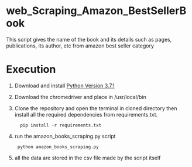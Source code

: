 # web_Scraping_Amazon_BestSellerBook
This script gives the name of the book and its details such as pages, publications, its author, etc from amazon best seller category

# Execution

1) Download and install [Python Version 3.7.1](https://www.python.org/downloads/release/python-371/)
2) Download the chromedriver and place in /usr/local/bin 

3) Clone the repository and open the terminal in cloned directory then install all the required dependencies from requirements.txt.
    
         pip install -r requirements.txt 

4) run the amazon_books_scraping.py script 

        python amazon_books_scraping.py

        
5) all the data are stored  in the csv file made by the script itself
        
   
 
    
 

